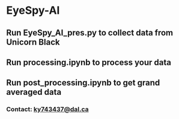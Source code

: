 # EyeSpy-AI

## Run EyeSpy_AI_pres.py to collect data from Unicorn Black
## Run processing.ipynb to process your data
## Run post_processing.ipynb to get grand averaged data

### Contact: ky743437@dal.ca
